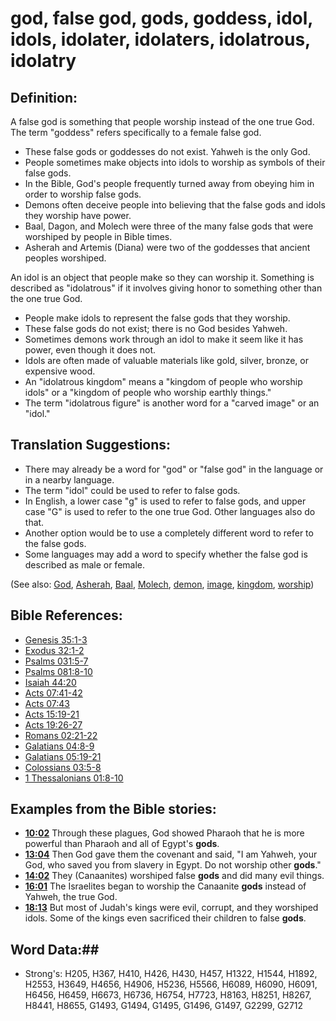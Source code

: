 # god, false god, gods, goddess, idol, idols, idolater, idolaters, idolatrous, idolatry #

## Definition: ##

A false god is something that people worship instead of the one true God. The term "goddess" refers specifically to a female false god.

* These false gods or goddesses do not exist. Yahweh is the only God.
* People sometimes make objects into idols to worship as symbols of their false gods.
* In the Bible, God's people frequently turned away from obeying him in order to worship false gods.
* Demons often deceive people into believing that the false gods and idols they worship have power.
* Baal, Dagon, and Molech were three of the many false gods that were worshiped by people in Bible times.
* Asherah and Artemis (Diana) were two of the goddesses that ancient peoples worshiped.

An idol is an object that people make so they can worship it. Something is described as "idolatrous" if it involves giving honor to something other than the one true God.

* People make idols to represent the false gods that they worship.
* These false gods do not exist; there is no God besides Yahweh.
* Sometimes demons work through an idol to make it seem like it has power, even though it does not.
* Idols are often made of valuable materials like gold, silver, bronze, or expensive wood.
* An "idolatrous kingdom" means a "kingdom of people who worship idols" or a "kingdom of people who worship earthly things."
* The term "idolatrous figure" is another word for a "carved image" or an "idol."

## Translation Suggestions: ##

* There may already be a word for "god" or "false god" in the language or in a nearby language.
* The term "idol" could be used to refer to false gods.
* In English, a lower case "g" is used to refer to false gods, and upper case "G" is used to refer to the one true God. Other languages also do that.
* Another option would be to use a completely different word to refer to the false gods.
* Some languages may add a word to specify whether the false god is described as male or female.

(See also: [God](god.md), [Asherah](../names/asherim.md), [Baal](../names/baal.md), [Molech](../names/molech.md), [demon](demon.md), [image](../other/image.md), [kingdom](../other/kingdom.md), [worship](worship.md))

## Bible References: ##

* [Genesis 35:1-3](rc://en/tn/help/gen/35/01)
* [Exodus 32:1-2](rc://en/tn/help/exo/32/01)
* [Psalms 031:5-7](rc://en/tn/help/psa/031/005)
* [Psalms 081:8-10](rc://en/tn/help/psa/081/008)
* [Isaiah 44:20](rc://en/tn/help/isa/44/20)
* [Acts 07:41-42](rc://en/tn/help/act/07/41)
* [Acts 07:43](rc://en/tn/help/act/07/43)
* [Acts 15:19-21](rc://en/tn/help/act/15/19)
* [Acts 19:26-27](rc://en/tn/help/act/19/26)
* [Romans 02:21-22](rc://en/tn/help/rom/02/21)
* [Galatians 04:8-9](rc://en/tn/help/gal/04/08)
* [Galatians 05:19-21](rc://en/tn/help/gal/05/19)
* [Colossians 03:5-8](rc://en/tn/help/col/03/05)
* [1 Thessalonians 01:8-10](rc://en/tn/help/1th/01/08)

## Examples from the Bible stories: ##

* __[10:02](rc://en/tn/help/obs/10/02)__ Through these plagues, God showed Pharaoh that he is more powerful than Pharaoh and all of Egypt's __gods__.
* __[13:04](rc://en/tn/help/obs/13/04)__ Then God gave them the covenant and said, "I am Yahweh, your God, who saved you from slavery in Egypt. Do not worship other __gods__."
* __[14:02](rc://en/tn/help/obs/14/02)__ They (Canaanites) worshiped false __gods__  and did many evil things.
* __[16:01](rc://en/tn/help/obs/16/01)__ The Israelites began to worship the Canaanite __gods__  instead of Yahweh, the true God.
* __[18:13](rc://en/tn/help/obs/18/13)__ But most of Judah's kings were evil, corrupt, and they worshiped idols. Some of the kings even sacrificed their children to false __gods__.


## Word Data:##

* Strong's: H205, H367, H410, H426, H430, H457, H1322, H1544, H1892, H2553, H3649, H4656, H4906, H5236, H5566, H6089, H6090, H6091, H6456, H6459, H6673, H6736, H6754, H7723, H8163, H8251, H8267, H8441, H8655, G1493, G1494, G1495, G1496, G1497, G2299, G2712
